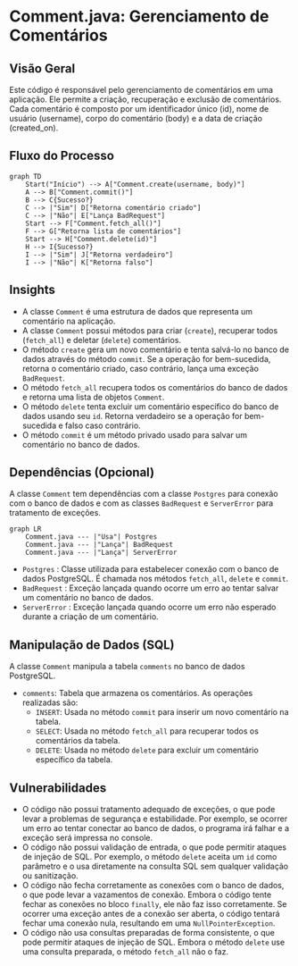 # Comment.java: Gerenciamento de Comentários

## Visão Geral
Este código é responsável pelo gerenciamento de comentários em uma aplicação. Ele permite a criação, recuperação e exclusão de comentários. Cada comentário é composto por um identificador único (id), nome de usuário (username), corpo do comentário (body) e a data de criação (created_on).

## Fluxo do Processo

```mermaid
graph TD
    Start("Início") --> A["Comment.create(username, body)"]
    A --> B["Comment.commit()"]
    B --> C{Sucesso?}
    C --> |"Sim"| D["Retorna comentário criado"]
    C --> |"Não"| E["Lança BadRequest"]
    Start --> F["Comment.fetch_all()"]
    F --> G["Retorna lista de comentários"]
    Start --> H["Comment.delete(id)"]
    H --> I{Sucesso?}
    I --> |"Sim"| J["Retorna verdadeiro"]
    I --> |"Não"| K["Retorna falso"]
```

## Insights
- A classe `Comment` é uma estrutura de dados que representa um comentário na aplicação.
- A classe `Comment` possui métodos para criar (`create`), recuperar todos (`fetch_all`) e deletar (`delete`) comentários.
- O método `create` gera um novo comentário e tenta salvá-lo no banco de dados através do método `commit`. Se a operação for bem-sucedida, retorna o comentário criado, caso contrário, lança uma exceção `BadRequest`.
- O método `fetch_all` recupera todos os comentários do banco de dados e retorna uma lista de objetos `Comment`.
- O método `delete` tenta excluir um comentário específico do banco de dados usando seu `id`. Retorna verdadeiro se a operação for bem-sucedida e falso caso contrário.
- O método `commit` é um método privado usado para salvar um comentário no banco de dados.

## Dependências (Opcional)
A classe `Comment` tem dependências com a classe `Postgres` para conexão com o banco de dados e com as classes `BadRequest` e `ServerError` para tratamento de exceções.

```mermaid
graph LR
    Comment.java --- |"Usa"| Postgres
    Comment.java --- |"Lança"| BadRequest
    Comment.java --- |"Lança"| ServerError
```

- `Postgres` : Classe utilizada para estabelecer conexão com o banco de dados PostgreSQL. É chamada nos métodos `fetch_all`, `delete` e `commit`.
- `BadRequest` : Exceção lançada quando ocorre um erro ao tentar salvar um comentário no banco de dados.
- `ServerError` : Exceção lançada quando ocorre um erro não esperado durante a criação de um comentário.

## Manipulação de Dados (SQL)
A classe `Comment` manipula a tabela `comments` no banco de dados PostgreSQL.

- `comments`: Tabela que armazena os comentários. As operações realizadas são:
  - `INSERT`: Usada no método `commit` para inserir um novo comentário na tabela.
  - `SELECT`: Usada no método `fetch_all` para recuperar todos os comentários da tabela.
  - `DELETE`: Usada no método `delete` para excluir um comentário específico da tabela.

## Vulnerabilidades
- O código não possui tratamento adequado de exceções, o que pode levar a problemas de segurança e estabilidade. Por exemplo, se ocorrer um erro ao tentar conectar ao banco de dados, o programa irá falhar e a exceção será impressa no console.
- O código não possui validação de entrada, o que pode permitir ataques de injeção de SQL. Por exemplo, o método `delete` aceita um `id` como parâmetro e o usa diretamente na consulta SQL sem qualquer validação ou sanitização.
- O código não fecha corretamente as conexões com o banco de dados, o que pode levar a vazamentos de conexão. Embora o código tente fechar as conexões no bloco `finally`, ele não faz isso corretamente. Se ocorrer uma exceção antes de a conexão ser aberta, o código tentará fechar uma conexão nula, resultando em uma `NullPointerException`.
- O código não usa consultas preparadas de forma consistente, o que pode permitir ataques de injeção de SQL. Embora o método `delete` use uma consulta preparada, o método `fetch_all` não o faz.

